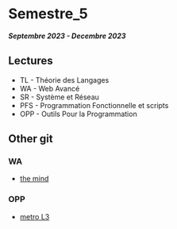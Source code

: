 # Semestre_5

***Septembre 2023 - Decembre 2023***

## Lectures


- TL - Théorie des Langages
- WA - Web Avancé
- SR - Système et Réseau
- PFS - Programmation Fonctionnelle et scripts
- OPP - Outils Pour la Programmation


## Other git

### WA

- [the mind](https://disc.univ-fcomte.fr/cr700-gitlab/webavance2023/tp1a/bidault_gauthier.git)

### OPP

- [metro L3](https://disc.univ-fcomte.fr/cr700-gitlab/mbidault/metro-l3.git)

